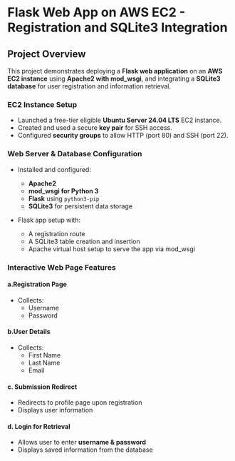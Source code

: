 # Flask Web App on AWS EC2 - Registration and SQLite3 Integration

## Project Overview

This project demonstrates deploying a **Flask web application** on an **AWS EC2 instance** using **Apache2 with mod_wsgi**, and integrating a **SQLite3 database** for user registration and information retrieval.

### EC2 Instance Setup

- Launched a free-tier eligible **Ubuntu Server 24.04 LTS** EC2 instance.
- Created and used a secure **key pair** for SSH access.
- Configured **security groups** to allow HTTP (port 80) and SSH (port 22).

### Web Server & Database Configuration 

- Installed and configured:
  - **Apache2**
  - **mod_wsgi for Python 3**
  - **Flask** using `python3-pip`
  - **SQLite3** for persistent data storage

- Flask app setup with:
  - A registration route
  - A SQLite3 table creation and insertion
  - Apache virtual host setup to serve the app via mod_wsgi

### Interactive Web Page Features 

#### a.Registration Page 
- Collects:
  - Username
  - Password

#### b.User Details 
- Collects:
  - First Name
  - Last Name
  - Email

#### c. Submission Redirect 
- Redirects to profile page upon registration
- Displays user information

#### d. Login for Retrieval 
- Allows user to enter **username & password**
- Displays saved information from the database
